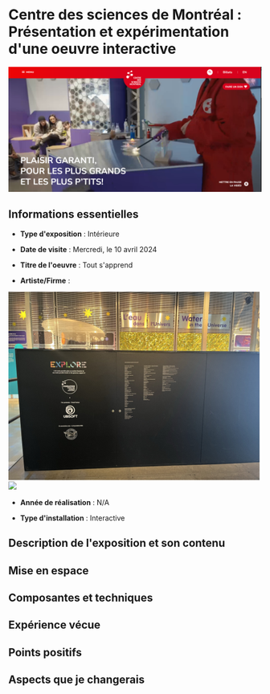 # Centre des sciences de Montréal : Présentation et expérimentation d'une oeuvre interactive

 <img src="medias/affiche_exposition.png" width="1000"/>

## Informations essentielles

- **Type d'exposition** : Intérieure
  
- **Date de visite** : Mercredi, le 10 avril 2024
  
- **Titre de l'oeuvre** : Tout s'apprend
        
- **Artiste/Firme** :
  
 <img src="medias/panneau_credit.png" width="500"/>
 <img src="medias/.png" width="500"/>
 
- **Année de réalisation** : N/A
  
- **Type d'installation** : Interactive


## Description de l'exposition et son contenu


## Mise en espace


## Composantes et techniques


## Expérience vécue


## Points positifs



## Aspects que je changerais




